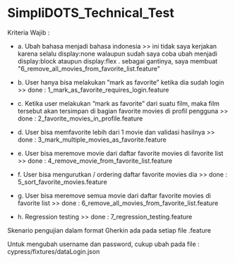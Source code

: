 # SimpliDOTS_Technical_Test

Kriteria Wajib :
- a. Ubah bahasa menjadi bahasa indonesia >> ini tidak saya kerjakan karena selalu display:none walaupun sudah saya coba ubah menjadi display:block ataupun display:flex . sebagai gantinya, saya membuat "6_remove_all_movies_from_favorite_list.feature"
  
- b. User hanya bisa melakukan ”mark as favorite” ketika dia sudah login >> done : 1_mark_as_favorite_requires_login.feature
  
- c. Ketika user melakukan “mark as favorite” dari suatu film, maka film tersebut akan tersimpan di bagian favorite movies di profil pengguna >> done : 2_favorite_movies_in_profile.feature
  
- d. User bisa memfavorite lebih dari 1 movie dan validasi hasilnya >> done : 3_mark_multiple_movies_as_favorite.feature
  
- e. User bisa meremove movie dari daftar favorite movies di favorite list >> done : 4_remove_movie_from_favorite_list.feature
  
- f. User bisa mengurutkan / ordering daftar favorite movies dia >> done : 5_sort_favorite_movies.feature
  
- g. User bisa meremove semua movie dari daftar favorite movies di favorite list >> done : 6_remove_all_movies_from_favorite_list.feature
  
- h. Regression testing >> done : 7_regression_testing.feature

Skenario pengujian dalam format Gherkin ada pada setiap file .feature

Untuk mengubah username dan password, cukup ubah pada file : cypress/fixtures/dataLogin.json
